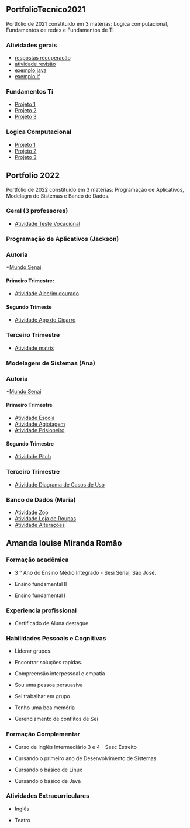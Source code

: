 ## PortfolioTecnico2021
Portfólio de 2021 constituído em 3 matérias: Logica computacional, Fundamentos de redes e Fundamentos de Ti

### Atividades gerais
* [respostas recuperação](/prova)
* [atividade revisão](/Exemplos_sh)
* [exemplo java](/amanda_atividades/logica_computacional)
* [exemplo if](/FundamentosdeTi/exemplos/Atividade1.sh)

### Fundamentos Ti
* [Projeto 1](/FundamentosdeTi/exemplos/Atividade1.sh)
* [Projeto 2](/FundamentosdeTi/exemplos/Atividade2.sh)
* [Projeto 3](/FundamentosdeTi/exemplos/Atividade3.sh)

### Logica Computacional
* [Projeto 1](/logica_computacional/exemplo.java)
* [Projeto 2](/logica_computacional/exemplo2.java)
* [Projeto 3](/logica_computacional/exemplo3.java)


## Portfolio 2022
Portfólio de 2022 constituído em 3 matérias: Programação de Aplicativos, Modelagm de Sistemas e Banco de Dados.

### Geral (3 professores)
* [Atividade Teste Vocacional](https://github.com/AmandaLouiseSenai/PortfolioTecnico/blob/main/Programa%C3%A7%C3%A3o%20de%20Aplicativos/Arcal.zip)

### Programação de Aplicativos (Jackson)
### Autoria
*[Mundo Senai](https://github.com/AmandaLouiseSenai/PortfolioTecnico/blob/main/Modelagem%20de%20Sistemas/Autoria%20Mundo%20senai)

#### Primeiro Trimestre:
* [Atividade Alecrim dourado](https://github.com/AmandaLouiseSenai/PortfolioTecnico/tree/main/Programa%C3%A7%C3%A3o%20de%20Aplicativos/AlecrimDourado)

#### Segundo Trimeste 
* [Atividade App do Cigarro](https://github.com/AmandaLouiseSenai/PortfolioTecnico/blob/main/Programa%C3%A7%C3%A3o%20de%20Aplicativos/Thegoodme%20(2).zip)

### Terceiro Trimestre
* [Atividade matrix](https://github.com/AmandaLouiseSenai/PortfolioTecnico/blob/main/Programa%C3%A7%C3%A3o%20de%20Aplicativos/Matrix.zip)

### Modelagem de Sistemas (Ana)
### Autoria
*[Mundo Senai](https://github.com/AmandaLouiseSenai/PortfolioTecnico/blob/main/Modelagem%20de%20Sistemas/Autoria%20Mundo%20senai)

#### Primeiro Trimestre
* [Atividade Escola](https://github.com/AmandaLouiseSenai/PortfolioTecnico/blob/main/Modelagem%20de%20Sistemas/Atividade%20escola.java)
* [Atividade Agiotagem](https://github.com/AmandaLouiseSenai/PortfolioTecnico/commit/c8cd33a8fa304174235b963f0e3777ad67e10c93)
* [Atividade Prisioneiro](https://github.com/AmandaLouiseSenai/PortfolioTecnico/blob/main/Modelagem%20de%20Sistemas/Presidiario.java)

#### Segundo Trimestre
* [Atividade Pitch](https://github.com/AmandaLouiseSenai/PortfolioTecnico/tree/main/Desenvolvimento%20de%20Sistemas)

### Terceiro Trimestre
* [Atividade Diagrama de Casos de Uso](https://github.com/AmandaLouiseSenai/PortfolioTecnico/blob/main/Modelagem%20de%20Sistemas/Atividade%20diagrama%20de%20casos%20de%20uso)


### Banco de Dados (Maria)
* [Atividade Zoo](https://github.com/AmandaLouiseSenai/PortfolioTecnico/blob/main/Banco%20de%20Dados/Atividade%20zoo.sql)
* [Atividade Loja de Roupas](https://github.com/AmandaLouiseSenai/PortfolioTecnico/new/main/Banco%20de%20Dados)
* [Atividade Alterações](https://github.com/AmandaLouiseSenai/PortfolioTecnico/blob/main/Banco%20de%20Dados/Atividade%20de%20Altera%C3%A7%C3%B5es.sql)

## Amanda louise Miranda Romão
### Formação acadêmica
*  3 ° Ano do Ensino Médio Integrado - Sesi Senai, São José.

*  Ensino fundamental II 

*  Ensino fundamental I
### Experiencia profissional
*  Certificado de Aluna destaque.
### Habilidades Pessoais e Cognitivas
*  Liderar grupos.

*  Encontrar soluções rapidas.

*  Compreensão interpessoal e empatia

*  Sou uma pessoa persuasiva 

*  Sei trabalhar em grupo

*  Tenho uma boa memória 

*  Gerenciamento de conflitos de Sei

### Formação Complementar 
*  Curso de Inglês Intermediário 3 e 4 - Sesc Estreito

*  Cursando o primeiro ano de Desenvolvimento de Sistemas

*  Cursando o básico de Linux

*  Cursando o básico de Java
### Atividades Extracurriculares
*  Inglês

*  Teatro
